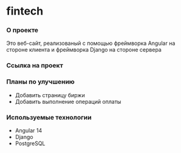 # fintech

### О проекте

Это веб-сайт, реализованый с помощью фреймворка Angular на стороне клиента и фреймворка Django на стороне сервера

### Ссылка на проект


### Планы по улучшению

- Добавить страницу биржи
- Добавить выполнение операций оплаты

### Используемые технологии

- Angular 14
- Django
- PostgreSQL
